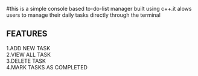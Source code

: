 #this is a simple console based to-do-list manager
built using c++.it alows users to manage their daily 
tasks directly through the terminal

## FEATURES
1.ADD NEW TASK<br>
2.VIEW ALL TASK<br>
3.DELETE TASK<br>
4.MARK TASKS AS COMPLETED